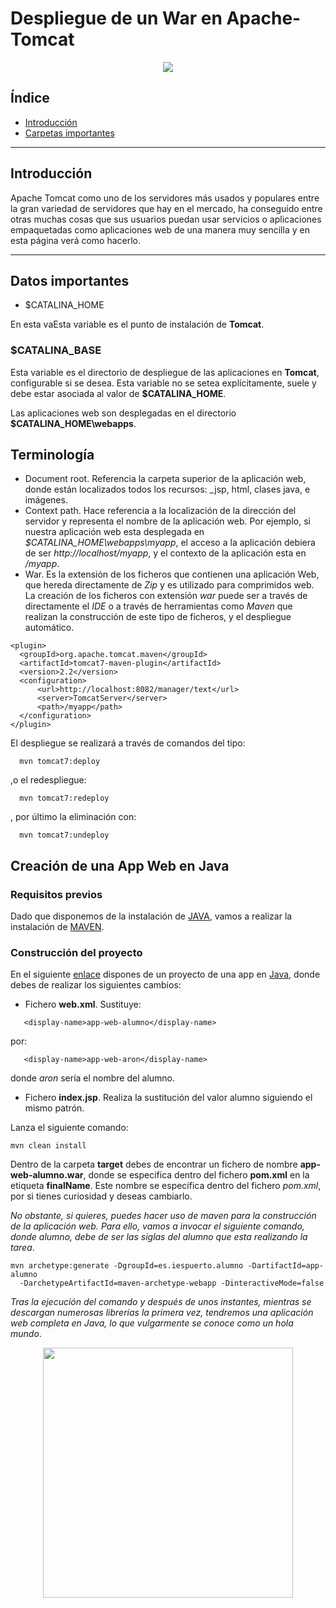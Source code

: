# Despliegue de un War en Apache-Tomcat

<div align="center">
    <img src="../Imágenes/Despliegue de un War en Apache-Tomcat/Portada.png"/>
</div>

## Índice

- [Introducción]()
- [Carpetas importantes]()

---

## Introducción

Apache Tomcat como uno de los servidores más usados y populares entre la gran variedad de servidores que hay en el mercado, ha conseguido entre otras muchas cosas que sus usuarios puedan usar servicios o aplicaciones empaquetadas como aplicaciones web de una manera muy sencilla y en esta página verá como hacerlo.

---

## Datos importantes

-  $CATALINA_HOME

En esta vaEsta variable es el punto de instalación de __Tomcat__.

### $CATALINA_BASE  

  Esta variable es el directorio de despliegue de las aplicaciones en __Tomcat__, configurable si se desea. Esta variable no se setea explícitamente, suele y debe estar asociada al valor de __$CATALINA_HOME__.

  Las aplicaciones web son desplegadas en el directorio __$CATALINA_HOME\webapps__.

## Terminología

  -  Document root. Referencia la carpeta superior de la aplicación web, donde están localizados todos los recursos: _jsp, html, clases java, e imágenes.
  - Context path. Hace referencia a la localización de la dirección del servidor y representa el nombre de la aplicación web.
  Por ejemplo, si nuestra aplicación web esta desplegada en _$CATALINA_HOME\webapps\myapp_, el acceso a la aplicación debiera de ser _http://localhost/myapp_, y el contexto de la aplicación esta en _/myapp_.
  - War. Es la extensión de los ficheros que contienen una aplicación Web, que hereda directamente de _Zip_ y es utilizado para comprimidos web. La creación de los ficheros con extensión _war_ puede ser a través de directamente el _IDE_ o a través de herramientas como _Maven_ que realizan la construcción de este tipo de ficheros, y el despliegue automático.
  ```
  <plugin>
    <groupId>org.apache.tomcat.maven</groupId>
    <artifactId>tomcat7-maven-plugin</artifactId>
    <version>2.2</version>
    <configuration>
        <url>http://localhost:8082/manager/text</url>
        <server>TomcatServer</server>
        <path>/myapp</path>
    </configuration>
  </plugin>
  ```
  El despliegue se realizará a través de comandos del tipo:
```console
  mvn tomcat7:deploy
```
  ,o el redespliegue:
```console
  mvn tomcat7:redeploy
```
  , por último la eliminación con:
```console
  mvn tomcat7:undeploy
```

## Creación de una App Web en Java

### Requisitos previos

  Dado que disponemos de la instalación de [JAVA](../../../comun/JDK.md), vamos a realizar la instalación de [MAVEN](../../../comun/MAVEN.md).

### Construcción del proyecto

  En el siguiente [enlace](https://github.com/jpexposito/docencia/tree/master/comun/ejemplos/java/app-web-demo) dispones de un proyecto de una app en [Java](../../../comun/ejemplos/java), donde debes de realizar los siguientes cambios:
  - Fichero __web.xml__. Sustituye:

```console
   <display-name>app-web-alumno</display-name>  
```

  por:

```console
   <display-name>app-web-aron</display-name>
  ```

  donde _aron_ sería el nombre del alumno.
  - Fichero __index.jsp__. Realiza la sustitución del valor alumno siguiendo el mismo patrón.

  Lanza el siguiente comando:
  ```console
  mvn clean install
  ```
  Dentro de la carpeta __target__ debes de encontrar un fichero de nombre __app-web-alumno.war__, donde se especifica dentro del fichero __pom.xml__ en la etiqueta __finalName__. Este nombre se especifica dentro del fichero _pom.xml_, por si tienes curiosidad y deseas cambiarlo.

  _No obstante, si quieres, puedes hacer uso de maven para la construcción de la aplicación web. Para ello, vamos a invocar el siguiente comando, donde alumno, debe de ser las siglas del alumno que esta realizando la tarea_.

  ```console
  mvn archetype:generate -DgroupId=es.iespuerto.alumno -DartifactId=app-alumno
    -DarchetypeArtifactId=maven-archetype-webapp -DinteractiveMode=false
  ```  
  _Tras la ejecución del comando y después de unos instantes, mientras se descargan numerosas librerías la primera vez, tendremos una aplicación web completa en Java, lo que vulgarmente se conoce como un hola mundo_.


<div align="center">
  <img width="400px" src="http://josecostaros.es/wp-content/uploads/2013/04/hola_mundo-676x450.jpg"  />
</div>
